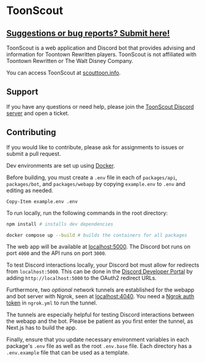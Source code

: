 # ToonScout

## [Suggestions or bug reports? Submit here!](https://github.com/erin-miller/ToonScout/issues)

ToonScout is a web application and Discord bot that provides advising and information for Toontown Rewritten players. ToonScout is not affiliated with Toontown Rewritten or The Walt Disney Company.

You can access ToonScout at [scouttoon.info](https://scouttoon.info).

## Support

If you have any questions or need help, please join the [ToonScout Discord server](https://discord.gg/Qb929SrdRP) and open a ticket.

## Contributing

If you would like to contribute, please ask for assignments to issues or submit a pull request.

Dev environments are set up using [Docker](https://docs.docker.com/desktop/).

Before building, you must create a `.env` file in each of `packages/api`, `packages/bot`, and `packages/webapp` by copying `example.env` to `.env` and editing as needed.

```pwsh
Copy-Item example.env .env
```

To run locally, run the following commands in the root directory:

```bash
npm install # installs dev dependencies

docker compose up --build # builds the containers for all packages
```

The web app will be available at [localhost:5000](http://localhost:5000). The Discord bot runs on port `4000` and the API runs on port `3000`.

To test Discord interactions locally, your Discord bot must allow for redirects from `localhost:5000`. This can be done in the [Discord Developer Portal](https://discord.com/developers/applications) by adding `http://localhost:5000` to the OAuth2 redirect URLs.

Furthermore, two _optional_ network tunnels are established for the webapp and bot server with Ngrok, seen at [localhost:4040](http://localhost:4040). You need a [Ngrok auth token](https://dashboard.ngrok.com/get-started/your-authtoken) in `ngrok.yml` to run the tunnel.

The tunnels are especially helpful for testing Discord interactions between the webapp and the bot. Please be patient as you first enter the tunnel, as Next.js has to build the app.

Finally, ensure that you update necessary environment variables in each package's `.env` file as well as the root `.env.base` file. Each directory has a `.env.example` file that can be used as a template.
